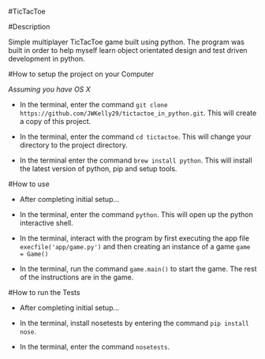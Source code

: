 #TicTacToe

#Description

Simple multiplayer TicTacToe game built using python. The program was built in order to help myself learn object orientated design and test driven development in python.

#How to setup the project on your Computer

*Assuming you have OS X*

- In the terminal, enter the command `git clone https://github.com/JWKelly29/tictactoe_in_python.git`. This will create a copy of this project.

- In the terminal, enter the command `cd tictactoe`. This will change your directory to the project directory.

- In the terminal enter the command `brew install python`. This will install the latest version of python, pip and setup tools.

#How to use

- After completing initial setup...

- In the terminal, enter the command `python`. This will open up the python interactive shell.

- In the terminal, interact with the program by first executing the app file `execfile('app/game.py')` and then creating an instance of a game `game = Game()`

- In the terminal, run the command `game.main()` to start the game. The rest of the instructions are in the game.

#How to run the Tests

- After completing initial setup...

- In the terminal, install nosetests by entering the command `pip install nose`.

- In the terminal, enter the command `nosetests`.

